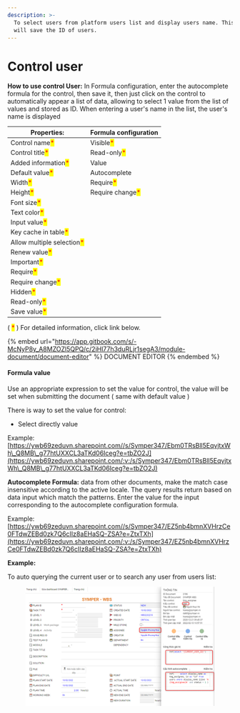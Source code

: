 ```yaml
---
description: >-
  To select users from platform users list and display users name. This control
  will save the ID of users.
---
```


# Control user

**How to use control User:** In Formula configuration, enter the autocomplete formula for the control, then save it, then just click on the control to automatically appear a list of data, allowing to select 1 value from the list of values and stored as ID. When entering a user's name in the list, the user's name is displayed

| Properties:                                                | Formula configuration                            |
| ---------------------------------------------------------- | ------------------------------------------------ |
| Control name<mark style="color:red;">\*</mark>             | Visible<mark style="color:red;">\*</mark>        |
| Control title<mark style="color:red;">\*</mark>            | Read-only<mark style="color:red;">\*</mark>      |
| Added information<mark style="color:red;">\*</mark>        | Value                                            |
| Default value<mark style="color:red;">\*</mark>            | Autocomplete                                     |
| Width<mark style="color:red;">\*</mark>                    | Require<mark style="color:red;">\*</mark>        |
| Height<mark style="color:red;">\*</mark>                   | Require change<mark style="color:red;">\*</mark> |
| Font size<mark style="color:red;">\*</mark>                |                                                  |
| Text color<mark style="color:red;">\*</mark>               |                                                  |
| Input value<mark style="color:red;">\*</mark>              |                                                  |
| Key cache in table<mark style="color:red;">\*</mark>       |                                                  |
| Allow multiple selection<mark style="color:red;">\*</mark> |                                                  |
| Renew value<mark style="color:red;">\*</mark>              |                                                  |
| Important<mark style="color:red;">\*</mark>                |                                                  |
| Require<mark style="color:red;">\*</mark>                  |                                                  |
| Require change<mark style="color:red;">\*</mark>           |                                                  |
| Hidden<mark style="color:red;">\*</mark>                   |                                                  |
| Read-only<mark style="color:red;">\*</mark>                |                                                  |
| Save value<mark style="color:red;">\*</mark>               |                                                  |

( <mark style="color:red;">\*</mark> ) For detailed information, click link below.

{% embed url="https://app.gitbook.com/s/-McNyP8y_A8MZOZl5QPQ/c/2iHl77h3duRLjr1segA3/module-document/document-editor" %}
DOCUMENT EDITOR
{% endembed %}

#### Formula value

Use an appropriate expression to set the value for control, the value will be set when submitting the document ( same with default value )

There is way to set the value for control:

* Select directly value

Example:[https://ywb69zeduvn.sharepoint.com//s/Symper347/Ebm0TRsBll5EqvjtxWh\_Q8MB\_g77htUXXCL3aTKd06Iceg?e=tbZO2J](https://ywb69zeduvn.sharepoint.com/:v:/s/Symper347/Ebm0TRsBll5EqvjtxWh\_Q8MB\_g77htUXXCL3aTKd06Iceg?e=tbZO2J)

**Autocomplete Formula:** data from other documents, make the match case insensitive according to the active locale. The query results return based on data input which match the patterns. Enter the value for the input corresponding to the autocomplete configuration formula.

Example:[https://ywb69zeduvn.sharepoint.com//s/Symper347/EZ5nb4bmnXVHrzCe0FTdwZEBd0zk7Q6cIIz8aEHaSQ-ZSA?e=ZtxTXh](https://ywb69zeduvn.sharepoint.com/:v:/s/Symper347/EZ5nb4bmnXVHrzCe0FTdwZEBd0zk7Q6cIIz8aEHaSQ-ZSA?e=ZtxTXh)

**Example:**

To auto querying the current user or to search any user from users list:

<figure><img src="../../../.gitbook/assets/image (84) (1).png" alt=""><figcaption></figcaption></figure>
